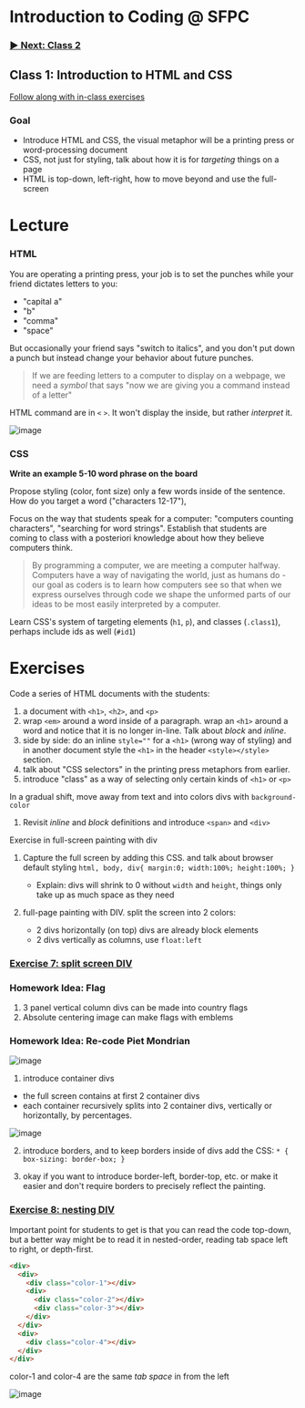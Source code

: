 # Introduction to Coding @ SFPC

### [► Next: Class 2](https://github.com/SFPC/workshops/blob/master/Introduction%20to%20Coding/class2.md)

## Class 1: Introduction to HTML and CSS

[Follow along with in-class exercises](https://github.com/SFPC/workshops/tree/master/Introduction%20to%20Coding/exercises/day1)

### Goal

* Introduce HTML and CSS, the visual metaphor will be a printing press or word-processing document
* CSS, not just for styling, talk about how it is for *targeting* things on a page
* HTML is top-down, left-right, how to move beyond and use the full-screen

# Lecture

### HTML

You are operating a printing press, your job is to set the punches while your friend dictates letters to you: 

* "capital a"
* "b"
* "comma"
* "space"

But occasionally your friend says "switch to italics", and you don't put down a punch but instead change your behavior about future punches.

>If we are feeding letters to a computer to display on a webpage, we need a *symbol* that says "now we are giving you a command instead of a letter"

HTML command are in `<` `>`. It won't display the inside, but rather *interpret* it.

![image](https://raw.githubusercontent.com/SFPC/workshops/master/Introduction%20to%20Coding/images/punches.jpg)

### CSS

**Write an example 5-10 word phrase on the board**

Propose styling (color, font size) only a few words inside of the sentence. How do you target a word ("characters 12-17"), 

Focus on the way that students speak for a computer: "computers counting characters", "searching for word strings". Establish that students are coming to class with a posteriori knowledge about how they believe computers think.

> By programming a computer, we are meeting a computer halfway. Computers have a way of navigating the world, just as humans do - our goal as coders is to learn how computers see so that when we express ourselves through code we shape the unformed parts of our ideas to be most easily interpreted by a computer.

Learn CSS's system of targeting elements (`h1`, `p`), and classes (`.class1`), perhaps include ids as well (`#id1`)

# Exercises

Code a series of HTML documents with the students:

1. a document with `<h1>`, `<h2>`, and `<p>`
2. wrap `<em>` around a word inside of a paragraph. wrap an `<h1>` around a word and notice that it is no longer in-line. Talk about *block* and *inline*.
3. side by side: do an inline `style=""` for a `<h1>` (wrong way of styling) and in another document style the `<h1>` in the header `<style></style>` section.
4. talk about "CSS selectors" in the printing press metaphors from earlier.
5. introduce "class" as a way of selecting only certain kinds of `<h1>` or `<p>`

In a gradual shift, move away from text and into colors divs with `background-color`

1. Revisit *inline* and *block* definitions and introduce `<span>` and `<div>`

Exercise in full-screen painting with div

1. Capture the full screen by adding this CSS. and talk about browser default styling `html, body, div{ margin:0; width:100%; height:100%; }`
    - Explain: divs will shrink to 0 without `width` and `height`, things only take up as much space as they need

2. full-page painting with DIV. split the screen into 2 colors: 
   - 2 divs horizontally (on top) divs are already block elements
   - 2 divs vertically as columns, use `float:left`

### [Exercise 7: split screen DIV](https://rawgit.com/SFPC/workshops/master/Introduction%20to%20Coding/exercises/day1/7-divs-split-vert.html)

### Homework Idea: Flag

1. 3 panel vertical column divs can be made into country flags
2. Absolute centering image can make flags with emblems

### Homework Idea: Re-code Piet Mondrian

![image](https://raw.githubusercontent.com/SFPC/workshops/master/Introduction%20to%20Coding/images/mondrian.jpg)

1. introduce container divs
 - the full screen contains at first 2 container divs
 - each container recursively splits into 2 container divs, vertically or horizontally, by percentages.

![image](https://raw.githubusercontent.com/SFPC/workshops/master/Introduction%20to%20Coding/images/containers.jpg)

2. introduce borders, and to keep borders inside of divs add the CSS: `* { box-sizing: border-box; }`

3. okay if you want to introduce border-left, border-top, etc. or make it easier and don't require borders to precisely reflect the painting.

### [Exercise 8: nesting DIV](https://rawgit.com/SFPC/workshops/master/Introduction%20to%20Coding/exercises/day1/8-divs-nesting.html)

Important point for students to get is that you can read the code top-down, but a better way might be to read it in nested-order, reading tab space left to right, or depth-first.

```html
<div>
  <div>
    <div class="color-1"></div>
    <div>
      <div class="color-2"></div>
      <div class="color-3"></div>
    </div>
  </div>
  <div>
    <div class="color-4"></div>
  </div>
</div>
```

color-1 and color-4 are the same *tab space* in from the left

![image](https://raw.githubusercontent.com/SFPC/workshops/master/Introduction%20to%20Coding/images/mondrian.gif)